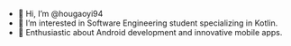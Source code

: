- 👋 Hi, I’m @hougaoyi94
- 👀 I’m interested in Software Engineering student specializing in Kotlin.
- 🌱 Enthusiastic about Android development and innovative mobile apps.
